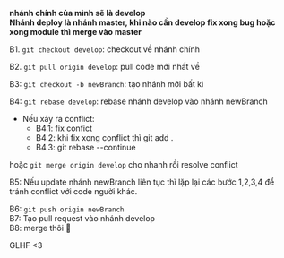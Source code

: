 

<b>nhánh chính của mình sẽ là develop</b> </br>
<b>Nhánh deploy là nhánh master, khi nào cần develop fix xong bug hoặc xong module thì merge vào master </b>

B1. `git checkout develop`: checkout về nhánh chính <br/>

B2. `git pull origin develop`: pull code mới nhất về  <br/>

B3: `git checkout -b newBranch`: tạo nhánh mới bất kì<br/>

B4: `git rebase develop`: rebase nhánh develop vào nhánh newBranch
- Nếu xảy ra conflict:
  + B4.1: fix confict
  + B4.2: khi fix xong conflict thì git add .
  + B4.3: git rebase --continue

hoặc  `git merge origin develop` cho nhanh rồi resolve conflict <br/>

B5: Nếu update nhánh newBranch liên tục thì lặp lại các bước 1,2,3,4 để tránh conflict với code người khác.

B6: `git push origin newBranch` <br/>
B7: Tạo pull request vào nhánh develop <br/>
B8: merge thôi 🙂

GLHF <3
